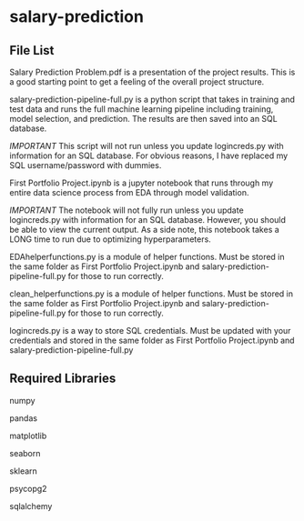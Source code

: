 # salary-prediction

## File List

Salary Prediction Problem.pdf is a presentation of the project results. This is a good starting point to get a feeling of the overall project structure.

salary-prediction-pipeline-full.py is a python script that takes in training and test data and runs the full machine learning pipeline including training, model selection, and prediction. The results are then saved into an SQL database. 

*IMPORTANT* This script will not run unless you update logincreds.py with information for an SQL database. For obvious reasons, I have replaced my SQL username/password with dummies.

First Portfolio Project.ipynb is a jupyter notebook that runs through my entire data science process from EDA through model validation.

*IMPORTANT* The notebook will not fully run unless you update logincreds.py with information for an SQL database. However, you should be able to view the current output. As a side note, this notebook takes a LONG time to run due to optimizing hyperparameters.

EDAhelperfunctions.py is a module of helper functions. Must be stored in the same folder as First Portfolio Project.ipynb and salary-prediction-pipeline-full.py for those to run correctly.

clean_helperfunctions.py is a module of helper functions. Must be stored in the same folder as First Portfolio Project.ipynb and salary-prediction-pipeline-full.py for those to run correctly.

logincreds.py is a way to store SQL credentials. Must be updated with your credentials and stored in the same folder as First Portfolio Project.ipynb and salary-prediction-pipeline-full.py

## Required Libraries
numpy

pandas

matplotlib

seaborn

sklearn

psycopg2

sqlalchemy
